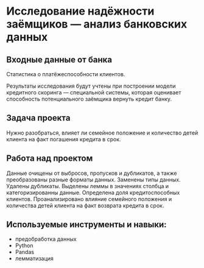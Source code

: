 # Исследование надёжности заёмщиков — анализ банковских данных

## Входные данные от банка 

Cтатистика о платёжеспособности клиентов.

Результаты исследования будут учтены при построении модели кредитного скоринга — специальной системы, которая оценивает способность потенциального заёмщика вернуть кредит банку.

## Задача проекта 

Нужно разобраться, влияет ли семейное положение и количество детей клиента на факт погашения кредита в срок.

## Работа над проектом

Данные очищены от выбросов, пропусков и дубликатов, а также преобразованы разные форматы данных. Заменены типы данных. Удалены дубликаты. Выделены леммы в значениях столбца и категоризированны данные.
Определена доля кредитоспособных клиентов.
Проанализировано влияние семейного положения и количества детей клиента на факт возврата кредита в срок. 

## Используемые инcтрументы и навыки:

- предобработка данных
- Python
- Pandas
- лемматизация


